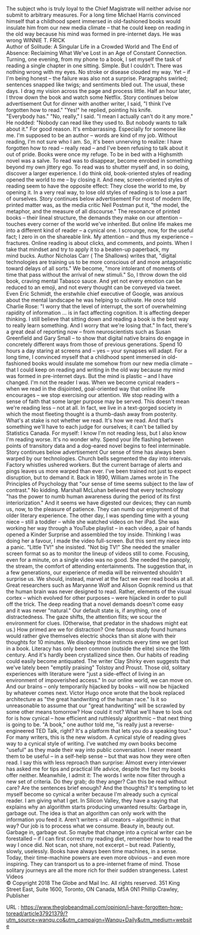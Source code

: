   The subject who is truly loyal to the Chief Magistrate will neither advise nor submit to arbitrary measures. 
   For a long time Michael Harris convinced himself that a childhood spent immersed in old-fashioned books would insulate him from our new media climate – that he could keep on reading in the old way because his mind was formed in pre-internet days. He was wrong 
    WINNIE T. FRICK  
   Author of Solitude: A Singular Life in a Crowded World and The End of Absence: Reclaiming What We've Lost in an Age of Constant Connection. 
   Turning, one evening, from my phone to a book, I set myself the task of reading a single chapter in one sitting. Simple. But I couldn't. There was nothing wrong with my eyes. No stroke or disease clouded my way. Yet – if I'm being honest – the failure was also not a surprise. 
   Paragraphs swirled; sentences snapped like twigs; and sentiments bled out. The usual, these days. I drag my vision across the page and process little. Half an hour later, I throw down the book and watch some Netflix. 
   Story continues below advertisement 
   Out for dinner with another writer, I said, "I think I've forgotten how to read." 
   "Yes!" he replied, pointing his knife. "Everybody has." 
   "No, really," I said. "I mean I actually can't do it any more." 
   He nodded: "Nobody can read like they used to. But nobody wants to talk about it." 
   For good reason. It's embarrassing. Especially for someone like me. I'm supposed to be an author – words are kind of my job. Without reading, I'm not sure who I am. So, it's been unnerving to realize: I have forgotten how to read – really read – and I've been refusing to talk about it out of pride. 
   Books were once my refuge. To be in bed with a Highsmith novel was a salve. To read was to disappear, become enrobed in something beyond my own jittery ego. To read was to shutter myself and, in so doing, discover a larger experience. I do think old, book-oriented styles of reading opened the world to me – by closing it. And new, screen-oriented styles of reading seem to have the opposite effect: They close the world to me, by opening it. 
   In a very real way, to lose old styles of reading is to lose a part of ourselves. 
   Story continues below advertisement 
   For most of modern life, printed matter was, as the media critic Neil Postman put it, "the model, the metaphor, and the measure of all discourse." The resonance of printed books – their lineal structure, the demands they make on our attention – touches every corner of the world we've inherited. But online life makes me into a different kind of reader – a cynical one. I scrounge, now, for the useful fact; I zero in on the shareable link. My attention – and thus my experience – fractures. Online reading is about clicks, and comments, and points. When I take that mindset and try to apply it to a beaten-up paperback, my mind bucks. 
   Author Nicholas Carr ( The Shallows) writes that, "digital technologies are training us to be more conscious of and more antagonistic toward delays of all sorts." We become, "more intolerant of moments of time that pass without the arrival of new stimuli." So, I throw down the old book, craving mental Tabasco sauce. And yet not every emotion can be reduced to an emoji, and not every thought can be conveyed via tweet. 
   Even Eric Schmidt, the erstwhile chief executive of Google, was anxious about the mental landscape he was helping to cultivate. He once told Charlie Rose: "I worry that the level of interrupt, the sort of overwhelming rapidity of information … is in fact affecting cognition. It is affecting deeper thinking. I still believe that sitting down and reading a book is the best way to really learn something. And I worry that we're losing that." In fact, there's a great deal of reporting now – from neuroscientists such as Susan Greenfield and Gary Small – to show that digital native brains do engage in concretely different ways from those of previous generations. Spend 10 hours a day staring at screens and – yes – your synapses will adapt. 
   For a long time, I convinced myself that a childhood spent immersed in old-fashioned books would insulate me somehow from our new media climate – that I could keep on reading and writing in the old way because my mind was formed in pre-internet days. But the mind is plastic – and I have changed. I'm not the reader I was. 
   When we become cynical readers – when we read in the disjointed, goal-oriented way that online life encourages – we stop exercising our attention. We stop reading with a sense of faith that some larger purpose may be served. This doesn't mean we're reading less – not at all. In fact, we live in a text-gorged society in which the most fleeting thought is a thumb-dash away from posterity. What's at stake is not whether we read. It's how we read. And that's something we'll have to each judge for ourselves; it can't be tallied by Statistics Canada. For myself: I know I'm not reading less, but I also know I'm reading worse. 
   It's no wonder why. Spend your life flashing between points of transitory data and a dog-eared novel begins to feel interminable. 
   Story continues below advertisement 
   Our sense of time has always been warped by our technologies. Church bells segmented the day into intervals. Factory whistles ushered workers. But the current barrage of alerts and pings leaves us more warped than ever. I've been trained not just to expect disruption, but to demand it. Back in 1890, William James wrote in The Principles of Psychology that "our sense of time seems subject to the law of contrast." No kidding. 
   Marshall McLuhan believed that every technology "has the power to numb human awareness during the period of its first interiorization." And it seems we have digested our devices; they can numb us, now, to the pleasure of patience. They can numb our enjoyment of that older literary experience. 
   The other day, I was spending time with a young niece – still a toddler – while she watched videos on her iPad. She was working her way through a YouTube playlist – in each video, a pair of hands opened a Kinder Surprise and assembled the toy inside. Thinking I was doing her a favour, I made the video full-screen. But this sent my niece into a panic. "Little TV!" she insisted. "Not big TV!" She needed the smaller screen format so as to monitor the lineup of videos still to come. Focusing, even for a minute, on a single video was no good. She needed the panoply, the stream, the comfort of attending entertainments. 
   The suggestion that, in a few generations, our experience of media will be reinvented shouldn't surprise us. We should, instead, marvel at the fact we ever read books at all. Great researchers such as Maryanne Wolf and Alison Gopnik remind us that the human brain was never designed to read. Rather, elements of the visual cortex – which evolved for other purposes – were hijacked in order to pull off the trick. The deep reading that a novel demands doesn't come easy and it was never "natural." Our default state is, if anything, one of distractedness. The gaze shifts, the attention flits; we scour the environment for clues. (Otherwise, that predator in the shadows might eat us.) How primed are we for distraction? One famous study found humans would rather give themselves electric shocks than sit alone with their thoughts for 10 minutes. We disobey those instincts every time we get lost in a book. 
   Literacy has only been common (outside the elite) since the 19th century. And it's hardly been crystallized since then. Our habits of reading could easily become antiquated. The writer Clay Shirky even suggests that we've lately been "emptily praising" Tolstoy and Proust. Those old, solitary experiences with literature were "just a side-effect of living in an environment of impoverished access." In our online world, we can move on. And our brains – only temporarily hijacked by books – will now be hijacked by whatever comes next. 
   Victor Hugo once wrote that the book replaced architecture as "the great handwriting of the human race." Is it so unreasonable to assume that our "great handwriting" will be scrawled by some other means tomorrow? How could it not? 
   What we'll have to look out for is how cynical – how efficient and ruthlessly algorithmic – that next thing is going to be. "A book," one author told me, "is really just a reverse-engineered TED Talk, right? It's a platform that lets you do a speaking tour." 
   For many writers, this is the new wisdom. A cynical style of reading gives way to a cynical style of writing. I've watched my own books become "useful" as they made their way into public conversation. I never meant them to be useful – in a self-help sense – but that was how they were often read. I say this with less reproach than surprise: Almost every interviewer has asked me for tips and practical life advice, despite the fact my books offer neither. 
   Meanwhile, I admit it: The words I write now filter through a new set of criteria. Do they grab; do they anger? Can this be read without care? Are the sentences brief enough? And the thoughts? It's tempting to let myself become so cynical a writer because I'm already such a cynical reader. I am giving what I get. 
   In Silicon Valley, they have a saying that explains why an algorithm starts producing unwanted results: Garbage in, garbage out. The idea is that an algorithm can only work with the information you feed it. Aren't writers – all creators – algorithmic in that way? Our job is to process what we consume. Beauty in, beauty out. Garbage in, garbage out. 
   So maybe that change into a cynical writer can be forestalled – if I can first correct my reading diet, remember how to read the way I once did. Not scan, not share, not excerpt – but read. Patiently, slowly, uselessly. 
   Books have always been time machines, in a sense. Today, their time-machine powers are even more obvious – and even more inspiring. They can transport us to a pre-internet frame of mind. Those solitary journeys are all the more rich for their sudden strangeness. 
    Latest Videos  
   © Copyright 2018 The Globe and Mail Inc. All rights reserved. 
   351 King Street East, Suite 1600, Toronto, ON Canada, M5A 0N1 
   Phillip Crawley, Publisher 
  
 URL : https://www.theglobeandmail.com/opinion/i-have-forgotten-how-toread/article37921379/?utm_source=wanqu.co&utm_campaign=Wanqu+Daily&utm_medium=website
